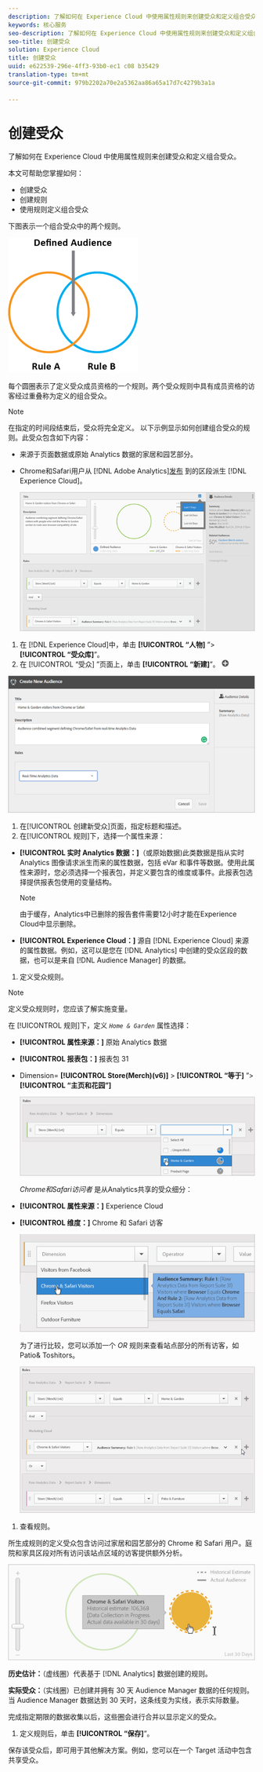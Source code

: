 ```yaml
---
description: 了解如何在 Experience Cloud 中使用属性规则来创建受众和定义组合受众。
keywords: 核心服务
seo-description: 了解如何在 Experience Cloud 中使用属性规则来创建受众和定义组合受众。
seo-title: 创建受众
solution: Experience Cloud
title: 创建受众
uuid: e622539-296e-4ff3-93b0-ec1 c08 b35429
translation-type: tm+mt
source-git-commit: 979b2202a70e2a5362aa86a65a17d7c4279b3a1a

---
```



# 创建受众

了解如何在 Experience Cloud 中使用属性规则来创建受众和定义组合受众。

本文可帮助您掌握如何：

* 创建受众
* 创建规则
* 使用规则定义组合受众


下图表示一个组合受众中的两个规则。

![](assets/audience_sharing.png)

每个圆圈表示了定义受众成员资格的一个规则。两个受众规则中具有成员资格的访客经过重叠称为定义的组合受众。

>[!NOTE]
>
>在指定的时间段结束后，受众将完全定义。
以下示例显示如何创建组合受众的规则。此受众包含如下内容：

* 来源于页面数据或原始 Analytics 数据的家居和园艺部分。
* Chrome和Safari用户从 [!DNL Adobe Analytics][发布](../audience-library/audience-library.md#task_32FEEFE0B32E4E388CD4D892D727282A) 到的区段派生 [!DNL Experience Cloud]。


   ![](assets/audience_create.png)

1. 在 [!DNL Experience Cloud]中，单击 **[!UICONTROL “人物]** ”&gt; **[!UICONTROL “受众库]**”。
1. 在 [!UICONTROL “受众] ”页面上，单击 **[!UICONTROL “新建]**”。 ![](assets/add_icon_small.png)

![步骤结果](assets/audience_create_new.png)

1. 在[!UICONTROL 创建新受众]页面，指定标题和描述。
1. 在[!UICONTROL 规则]下，选择一个属性来源：

* **[!UICONTROL 实时 Analytics 数据：]**（或原始数据)此类数据是指从实时 Analytics 图像请求派生而来的属性数据，包括 eVar 和事件等数据。使用此属性来源时，您必须选择一个报表包，并定义要包含的维度或事件。此报表包选择提供报表包使用的变量结构。

   >[!NOTE]
   >
   >由于缓存，Analytics中已删除的报告套件需要12小时才能在Experience Cloud中显示删除。

* **[!UICONTROL Experience Cloud：]** 源自 [!DNL Experience Cloud] 来源的属性数据。例如，这可以是您在 [!DNL Analytics] 中创建的受众区段的数据，也可以是来自 [!DNL Audience Manager] 的数据。

1. 定义受众规则。

>[!NOTE]
>
>定义受众规则时，您应该了解实施变量。

在 [!UICONTROL 规则]下，定义 *`Home & Garden`* 属性选择：

* **[!UICONTROL 属性来源：]** 原始 Analytics 数据
* **[!UICONTROL 报表包：]** 报表包 31
* Dimension= **[!UICONTROL Store(Merch)(v6)]** &gt; **[!UICONTROL “等于]** ”&gt; **[!UICONTROL “主页和花园”]**

   ![](assets/home_garden.png)

   *Chrome和Safari访问者* 是从Analytics共享的受众细分：

* **[!UICONTROL 属性来源：]** Experience Cloud
* **[!UICONTROL 维度：]** Chrome 和 Safari 访客

   ![](assets/chrome_safari.png)

   为了进行比较，您可以添加一个 *OR* 规则来查看站点部分的所有访客，如Patio&amp; Toshitors。

   ![](assets/audiences_rule_patio.png)

1. 查看规则。

所生成规则的定义受众包含访问过家居和园艺部分的 Chrome 和 Safari 用户。庭院和家具区段对所有访问该站点区域的访客提供额外分析。

![](assets/defined_audience.png)

**历史估计：**（虚线圈）代表基于 [!DNL Analytics] 数据创建的规则。

**实际受众：**（实线圈）已创建并拥有 30 天 Audience Manager 数据的任何规则。当 Audience Manager 数据达到 30 天时，这条线变为实线，表示实际数量。

完成指定期限的数据收集以后，这些圈会进行合并以显示定义的受众。

1. 定义规则后，单击 **[!UICONTROL “保存]**”。

保存该受众后，即可用于其他解决方案。例如，您可以在一个 Target 活动中包含共享受众。
